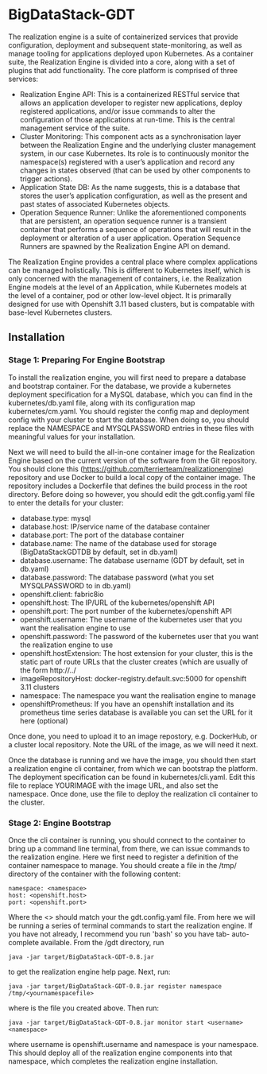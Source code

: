 # BigDataStack-GDT

The realization engine is a suite of containerized services that provide configuration, deployment and subsequent state-monitoring, as well as manage tooling for applications deployed upon Kubernetes. As a container suite, the Realization Engine is divided into a core, along with a set of plugins that add functionality. The core platform is comprised of three services: 

 * Realization Engine API: This is a containerized RESTful service that allows an application developer to register new applications, deploy registered applications, and/or issue commands to alter the configuration of those applications at run-time. This is the central management service of the suite.
 * Cluster Monitoring: This component acts as a synchronisation layer between the Realization Engine and the underlying cluster management system, in our case Kubernetes. Its role is to continuously monitor the namespace(s) registered with a user’s application and record any changes in states observed (that can be used by other components to trigger actions).
 * Application State DB: As the name suggests, this is a database that stores the user’s application configuration, as well as the present and past states of associated Kubernetes objects. 
 * Operation Sequence Runner: Unlike the aforementioned components that are persistent, an operation sequence runner is a transient container that performs a sequence of operations that will result in the deployment or alteration of a user application. Operation Sequence Runners are spawned by the Realization Engine API on demand.

The Realization Engine provides a central place where complex applications can be managed holistically. This is different to Kubernetes itself, which is only concerned with the management of containers, i.e. the Realization Engine models at the level of an Application, while Kubernetes models at the level of a container, pod or other low-level object. It is primarally designed for use with Openshift 3.11 based clusters, but is compatable with base-level Kubernetes clusters.

## Installation

### Stage 1: Preparing For Engine Bootstrap
To install the realization engine, you will first need to prepare a database and bootstrap container. For the database, we provide a kubernetes deployment specification for a MySQL database, which you can find in the kubernetes/db.yaml file, along with its configuration map kubernetes/cm.yaml. You should register the config map and deployment config with your cluster to start the database. When doing so, you should replace the NAMESPACE and MYSQLPASSWORD entries in these files with meaningful values for your installation. 

Next we will need to build the all-in-one container image for the Realization Engine based on the current version of the software from the Git repository. You should clone this (https://github.com/terrierteam/realizationengine) repository and use Docker to build a local copy of the container image. The repository includes a Dockerfile that defines the build process in the root directory. Before doing so however, you should edit the gdt.config.yaml file to enter the details for your cluster:
 * database.type: mysql
 * database.host: IP/service name of the database container
 * database.port: The port of the database container
 * database.name: The name of the database used for storage (BigDataStackGDTDB by default, set in db.yaml)
 * database.username: The database username (GDT by default, set in db.yaml)
 * database.password: The database password (what you set MYSQLPASSWORD to in db.yaml)
 * openshift.client: fabric8io
 * openshift.host: The IP/URL of the kubernetes/openshift API
 * openshift.port: The port number of the kubernetes/openshift API
 * openshift.username: The username of the kubernetes user that you want the realisation engine to use
 * openshift.password: The password of the kubernetes user that you want the realization engine to use
 * openshift.hostExtension: The host extension for your cluster, this is the static part of route URLs that the cluster creates (which are usually of the form http://<routename>.<namespace>.<hostExtension>/
 * imageRepositoryHost: docker-registry.default.svc:5000 for openshift 3.11 clusters
 * namespace: The namespace you want the realisation engine to manage
 * openshiftPrometheus: If you have an openshift installation and its prometheus time series database is available you can set the URL for it here (optional)

Once done, you need to upload it to an image repostory, e.g. DockerHub, or a cluster local repository. Note the URL of the image, as we will need it next.

Once the database is running and we have the image, you should then start a realization engine cli container, from which we can bootstrap the platform. The deployment specification can be found in kubernetes/cli.yaml. Edit this file to replace YOURIMAGE with the image URL, and also set the namespace. Once done, use the file to deploy the realization cli container to the cluster.

### Stage 2: Engine Bootstrap
Once the cli container is running, you should connect to the container to bring up a command line terminal, from there, we can issue commands to the realization engine. Here we first need to register a definition of the container namespace to manage. You should create a file in the /tmp/ directory of the container with the following content:

```
namespace: <namespace>
host: <openshift.host>
port: <openshift.port>
```

Where the <> should match your the gdt.config.yaml file. From here we will be running a series of terminal commands to start the realization engine. If you have not already, I recommend you run 'bash' so you have tab- auto-complete available. From the /gdt directory, run 

```
java -jar target/BigDataStack-GDT-0.8.jar
```

to get the realization engine help page. Next, run:

```
java -jar target/BigDataStack-GDT-0.8.jar register namespace /tmp/<yournamespacefile>
```

where <yournamespacefile> is the file you created above. Then run:

```
java -jar target/BigDataStack-GDT-0.8.jar monitor start <username> <namespace>
```

where username is openshift.username and namespace is your namespace. This should deploy all of the realization engine components into that namespace, which completes the realization engine installation.

